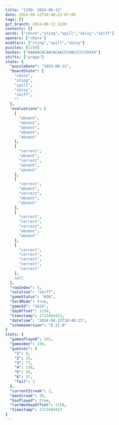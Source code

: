 ```yaml
---
title: "1150: 2024-08-12"
date: 2024-08-12T10:40:23-07:00
tags: []
git_branch: 2024-08-12_1150
contests: []
words: ["chore","sting","spill","skivy","skiff"]
openers: ["chore"]
middlers: ["sting","spill","skivy"]
puzzles: [1150]
hashes: ["AAAAACACAACACAACCCAACCCCCXXXXX"]
shifts: ["yrqop"]
state: {
  "puzzleDate": "2024-08-12",
  "boardState": [
    "chore",
    "sting",
    "spill",
    "skivy",
    "skiff",
    ""
  ],
  "evaluations": [
    [
      "absent",
      "absent",
      "absent",
      "absent",
      "absent"
    ],
    [
      "correct",
      "absent",
      "correct",
      "absent",
      "absent"
    ],
    [
      "correct",
      "absent",
      "correct",
      "absent",
      "absent"
    ],
    [
      "correct",
      "correct",
      "correct",
      "absent",
      "absent"
    ],
    [
      "correct",
      "correct",
      "correct",
      "correct",
      "correct"
    ],
    null
  ],
  "rowIndex": 5,
  "solution": "skiff",
  "gameStatus": "WIN",
  "hardMode": true,
  "gameId": "1634",
  "dayOffset": 1150,
  "timestamp": 1723484423,
  "datetime": "2024-08-12T10:40:23",
  "schemaVersion": "0.22.0"
}
stats: {
  "gamesPlayed": 335,
  "gamesWon": 330,
  "guesses": {
    "1": 0,
    "2": 15,
    "3": 77,
    "4": 136,
    "5": 65,
    "6": 37,
    "fail": 5
  },
  "currentStreak": 2,
  "maxStreak": 36,
  "hasPlayed": true,
  "lastWonDayOffset": 1150,
  "timestamp": 1723484423
}
---
```

<!-- more -->
